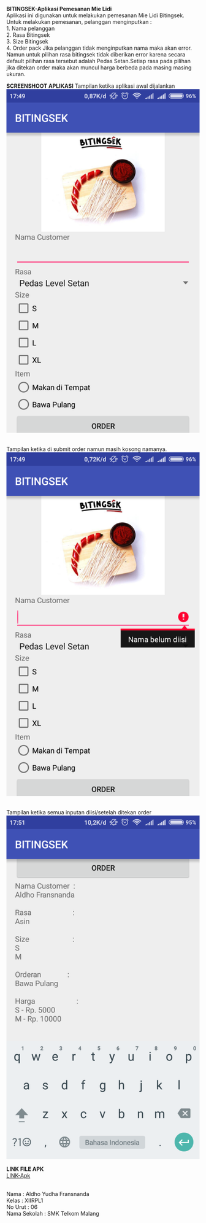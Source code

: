 <b>BITINGSEK-Aplikasi Pemesanan Mie Lidi</b>
<br>Aplikasi ini digunakan untuk melakukan pemesanan Mie Lidi Bitingsek. Untuk melakukan pemesanan, pelanggan menginputkan :
<br>1. Nama pelanggan
<br>2. Rasa Bitingsek
<br>3. Size Bitingsek
<br>4. Order pack
Jika pelanggan tidak menginputkan nama maka akan error. Namun untuk pilihan rasa bitingsek tidak diberikan error karena secara default pilihan rasa tersebut adalah Pedas Setan.Setiap rasa pada pilihan jika ditekan order maka akan muncul harga berbeda pada masing masing ukuran.

<b>SCREENSHOOT APLIKASI</b>
Tampilan ketika aplikasi awal dijalankan
<br>![Gambar](https://raw.githubusercontent.com/Aldhofransnanda/bitingsek/master/Screenshot_2016-09-23-17-49-30_id.sch.smktelkom_mlg.tugas01.xiirpl1006.bitingsek.png)

<br>Tampilan ketika di submit order namun masih kosong namanya.
<br>![Gambar](https://raw.githubusercontent.com/Aldhofransnanda/bitingsek/master/Screenshot_2016-09-23-17-49-46_id.sch.smktelkom_mlg.tugas01.xiirpl1006.bitingsek.png)

<br>Tampilan ketika semua inputan diisi/setelah ditekan order
<br>![Gambar](https://raw.githubusercontent.com/Aldhofransnanda/bitingsek/master/Screenshot_2016-09-23-17-51-28_id.sch.smktelkom_mlg.tugas01.xiirpl1006.bitingsek.png)


<b>LINK FILE APK</b>
<br>[LINK-Apk](https://drive.google.com/file/d/0ByVxKOuwGtUgQ1Vjc1hfX3AzOUU/view?usp=sharing)

<br>Nama          : Aldho Yudha Fransnanda
<br>Kelas         : XIIRPL1
<br>No Urut       : 06
<br>Nama Sekolah  : SMK Telkom Malang

